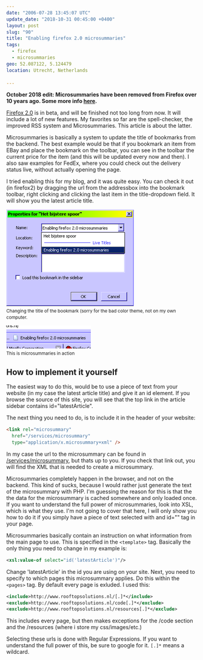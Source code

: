 ```yaml
---
date: "2006-07-28 13:45:07 UTC"
update_date: "2018-10-31 00:45:00 +0400"
layout: post
slug: "90"
title: "Enabling firefox 2.0 microsummaries"
tags:
  - firefox
  - microsummaries
geo: 52.087122, 5.124479
location: Utrecht, Netherlands

---
```


**October 2018 edit: Microsummaries have been removed from Firefox over 10
years ago. Some more info [here](https://wiki.mozilla.org/Microsummaries).**

<a href="http://www.mozilla.org/projects/bonecho" class="dead-link">Firefox 2.0</a>
is in beta, and will be finished not too long from now. It will include a lot
of new features. My favorites so far are the spell-checker, the improved RSS
system and Microsummaries. This article is about the latter.

Microsummaries is basically a system to update the title of bookmarks from
the backend. The best example would be that if you bookmark an item from EBay
and place the bookmark on the toolbar, you can see in the toolbar the current
price for the item (and this will be updated every now and then). I also saw
examples for FedEx, where you could check out the delivery status live,
without actually opening the page.

I tried enabling this for my blog, and it was quite easy. You can check it out
(in firefox2) by dragging the url from the addressbox into the bookmark
toolbar, right clicking and clicking the last item in the title-dropdown field.
It will show you the latest article title.

<p>
<img src="/resources/images/posts/micro_1.png" alt="shot 1" /><br />
<small>Changing the title of the bookmark (sorry for the bad color theme, not on my own computer.</small>
</p>

<p>
<img src="/resources/images/posts/micro_2.png" alt="shot 2" /><br />
<small>This is microsummaries in action</small>
</p>

How to implement it yourself
----------------------------

The easiest way to do this, would be to use a piece of text from your website
(in my case the latest article title) and give it an id element. If you browse
the source of this site, you will see that the top link in the article sidebar
contains id="latestArticle".

The next thing you need to do, is to include it in the header of your website:

```html
<link rel="microsummary"
  href="/services/microsummary"
  type="application/x.microsummary+xml" />
```

In my case the url to the microsummary can be found in
<a href="/services/microsummary">/services/microsummary</a>, but thats up to
you. If you check that link out, you will find the XML that is needed to create
a microsummary.

Microsummaries completely happen in the browser, and not on the backend. This
kind of sucks, because I would rather just generate the text of the
microsummary with PHP. I'm guessing the reason for this is that the the data
for the microsummary is cached somewhere and only loaded once. If you want to
understand the full power of microsummaries, look into XSL, which is what they
use. I'm not going to cover that here, I will only show you how to do it if
you simply have a piece of text selected with and id="" tag in your page.

Microsummaries basically contain an instruction on what information from the
main page to use. This is specified in the `<template>` tag. Basically the only
thing you need to change in my example is:

```xml
<xsl:value-of select="id('latestArticle')"/>
```

Change 'latestArticle' in the id you are using on your site. Next, you need to
specify to which pages this microsummary applies. Do this within the `<pages>`
tag. By default every page is exluded. I used this:

```xml
<include>http://www.rooftopsolutions.nl/[.]*</include>
<exclude>http://www.rooftopsolutions.nl/code[.]*</exclude>
<exclude>http://www.rooftopsolutions.nl/resources[.]*</exclude>
```

This includes every page, but then makes exceptions for the /code section and
the /resources (where i store my css/images/etc.)

Selecting these urls is done with Regular Expressions. If you want to
understand the full power of this, be sure to google for it. `[.]*` means a
wildcard.

